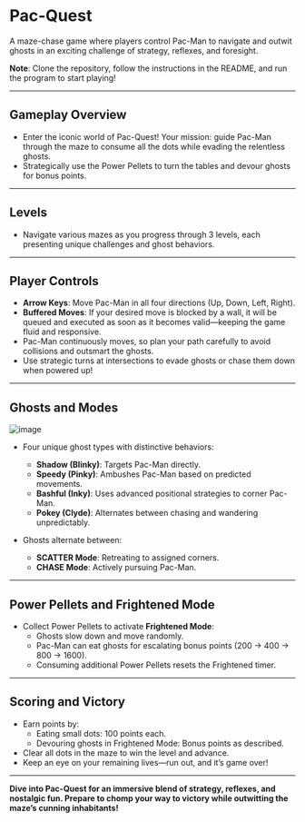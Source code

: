 # Pac-Quest  
A maze-chase game where players control Pac-Man to navigate and outwit ghosts in an exciting challenge of strategy, reflexes, and foresight.  

**Note**: Clone the repository, follow the instructions in the README, and run the program to start playing!  

---

## Gameplay Overview  
+ Enter the iconic world of Pac-Quest! Your mission: guide Pac-Man through the maze to consume all the dots while evading the relentless ghosts.  
+ Strategically use the Power Pellets to turn the tables and devour ghosts for bonus points.  

---

## Levels  
+ Navigate various mazes as you progress through 3 levels, each presenting unique challenges and ghost behaviors.  
---

## Player Controls  
+ **Arrow Keys**: Move Pac-Man in all four directions (Up, Down, Left, Right).  
+ **Buffered Moves**: If your desired move is blocked by a wall, it will be queued and executed as soon as it becomes valid—keeping the game fluid and responsive.  
+ Pac-Man continuously moves, so plan your path carefully to avoid collisions and outsmart the ghosts.  
+ Use strategic turns at intersections to evade ghosts or chase them down when powered up!  

---

## Ghosts and Modes  

![image](https://github.com/user-attachments/assets/0d5e3840-56df-4ac2-8823-4adc1339ea2d)

+ Four unique ghost types with distinctive behaviors:  
  - **Shadow (Blinky)**: Targets Pac-Man directly.  
  - **Speedy (Pinky)**: Ambushes Pac-Man based on predicted movements.  
  - **Bashful (Inky)**: Uses advanced positional strategies to corner Pac-Man.  
  - **Pokey (Clyde)**: Alternates between chasing and wandering unpredictably.  

+ Ghosts alternate between:  
  - **SCATTER Mode**: Retreating to assigned corners.  
  - **CHASE Mode**: Actively pursuing Pac-Man.  

---

## Power Pellets and Frightened Mode  
+ Collect Power Pellets to activate **Frightened Mode**:  
  - Ghosts slow down and move randomly.  
  - Pac-Man can eat ghosts for escalating bonus points (200 → 400 → 800 → 1600).  
  - Consuming additional Power Pellets resets the Frightened timer.  

---

## Scoring and Victory  
+ Earn points by:  
  - Eating small dots: 100 points each.  
  - Devouring ghosts in Frightened Mode: Bonus points as described.  
+ Clear all dots in the maze to win the level and advance.  
+ Keep an eye on your remaining lives—run out, and it’s game over!  

---

**Dive into Pac-Quest for an immersive blend of strategy, reflexes, and nostalgic fun. Prepare to chomp your way to victory while outwitting the maze’s cunning inhabitants!**

